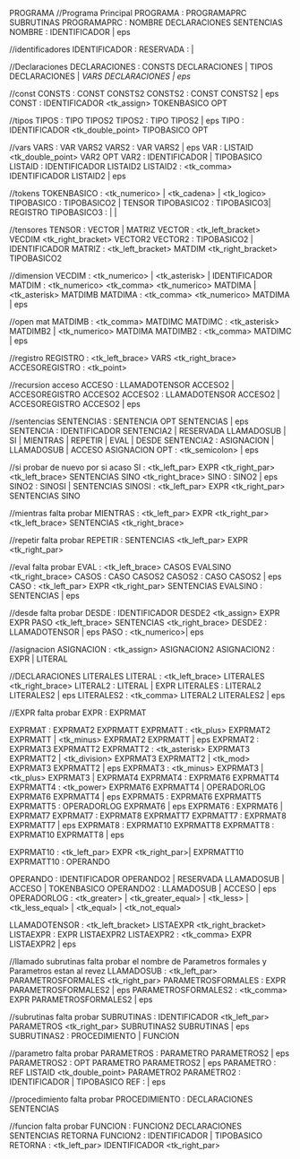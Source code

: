PROGRAMA
//Programa Principal
PROGRAMA : PROGRAMAPRC SUBRUTINAS
PROGRAMAPRC : NOMBRE DECLARACIONES <inicio> SENTENCIAS <fin> 
NOMBRE : <programa> IDENTIFICADOR | eps


//identificadores
IDENTIFICADOR : <id>
RESERVADA : <imprimir> | <leer>


//Declaraciones
DECLARACIONES : <const> CONSTS DECLARACIONES | <tipos> TIPOS DECLARACIONES | <var> VARS DECLARACIONES | eps 


//const
CONSTS : CONST CONSTS2
CONSTS2 : CONST CONSTS2 | eps
CONST : IDENTIFICADOR <tk_assign> TOKENBASICO OPT


//tipos
TIPOS : TIPO TIPOS2
TIPOS2 : TIPO TIPOS2 | eps
TIPO : IDENTIFICADOR <tk_double_point> TIPOBASICO OPT


//vars
VARS : VAR VARS2
VARS2 : VAR VARS2 | eps
VAR : LISTAID <tk_double_point> VAR2 OPT
VAR2 : IDENTIFICADOR | TIPOBASICO
LISTAID : IDENTIFICADOR LISTAID2
LISTAID2 : <tk_comma> IDENTIFICADOR LISTAID2 | eps 


//tokens
TOKENBASICO : <tk_numerico> | <tk_cadena> | <tk_logico>
TIPOBASICO : TIPOBASICO2 | TENSOR
TIPOBASICO2 : TIPOBASICO3| REGISTRO
TIPOBASICO3 : <numerico> | <cadena> | <logico> 


//tensores
TENSOR : VECTOR | MATRIZ
VECTOR : <vector> <tk_left_bracket> VECDIM <tk_right_bracket> VECTOR2
VECTOR2 : TIPOBASICO2 | IDENTIFICADOR
MATRIZ : <matriz> <tk_left_bracket> MATDIM <tk_right_bracket> TIPOBASICO2


//dimension
VECDIM : <tk_numerico> | <tk_asterisk> | IDENTIFICADOR
MATDIM : <tk_numerico> <tk_comma> <tk_numerico> MATDIMA | <tk_asterisk> MATDIMB
MATDIMA : <tk_comma> <tk_numerico> MATDIMA | eps


//open mat
MATDIMB : <tk_comma> MATDIMC
MATDIMC : <tk_asterisk> MATDIMB2 | <tk_numerico> MATDIMA
MATDIMB2 : <tk_comma> MATDIMC | eps


//registro
REGISTRO : <registro> <tk_left_brace> VARS <tk_right_brace>
ACCESOREGISTRO : <tk_point> <id>


//recursion acceso
ACCESO : LLAMADOTENSOR ACCESO2 | ACCESOREGISTRO ACCESO2
ACCESO2 : LLAMADOTENSOR ACCESO2 | ACCESOREGISTRO ACCESO2 | eps


//sentencias
SENTENCIAS : SENTENCIA OPT SENTENCIAS | eps
SENTENCIA : IDENTIFICADOR SENTENCIA2 | RESERVADA LLAMADOSUB | SI | MIENTRAS | REPETIR | EVAL | DESDE 
SENTENCIA2 : ASIGNACION | LLAMADOSUB | ACCESO ASIGNACION
OPT : <tk_semicolon> | eps


//si probar de nuevo por si acaso
SI : <si> <tk_left_par> EXPR <tk_right_par> <tk_left_brace> SENTENCIAS SINO <tk_right_brace>
SINO : <sino> SINO2 | eps
SINO2 : SINOSI | SENTENCIAS
SINOSI : <si> <tk_left_par> EXPR <tk_right_par> SENTENCIAS SINO


//mientras falta probar
MIENTRAS : <mientras> <tk_left_par> EXPR <tk_right_par> <tk_left_brace> SENTENCIAS <tk_right_brace>


//repetir falta probar
REPETIR : <repetir> SENTENCIAS <hasta> <tk_left_par> EXPR <tk_right_par>


//eval falta probar
EVAL : <eval> <tk_left_brace> CASOS EVALSINO <tk_right_brace>
CASOS : CASO CASOS2
CASOS2 : CASO CASOS2 | eps
CASO : <caso> <tk_left_par> EXPR <tk_right_par> SENTENCIAS
EVALSINO : <sino> SENTENCIAS | eps


//desde falta probar
DESDE : <desde> IDENTIFICADOR DESDE2 <tk_assign> EXPR <hasta> EXPR PASO <tk_left_brace> SENTENCIAS <tk_right_brace> 
DESDE2 : LLAMADOTENSOR | eps
PASO : <paso> <tk_numerico>| eps


//asignacion
ASIGNACION : <tk_assign> ASIGNACION2
ASIGNACION2 : EXPR | LITERAL


//DECLARACIONES LITERALES
LITERAL : <tk_left_brace> LITERALES  <tk_right_brace>
LITERAL2 : LITERAL | EXPR
LITERALES : LITERAL2 LITERALES2 | eps
LITERALES2 : <tk_comma>  LITERAL2 LITERALES2 | eps


//EXPR falta probar
EXPR : EXPRMAT 

EXPRMAT : EXPRMAT2 EXPRMATT
EXPRMATT : <tk_plus> EXPRMAT2 EXPRMATT | <tk_minus> EXPRMAT2 EXPRMATT | eps
EXPRMAT2 : EXPRMAT3 EXPRMATT2
EXPRMATT2 : <tk_asterisk> EXPRMAT3 EXPRMATT2 | <tk_division> EXPRMAT3 EXPRMATT2 | <tk_mod> EXPRMAT3 EXPRMATT2  | eps
EXPRMAT3 : <tk_minus> EXPRMAT3 | <tk_plus> EXPRMAT3 | EXPRMAT4
EXPRMAT4 : EXPRMAT6 EXPRMATT4
EXPRMATT4 : <tk_power> EXPRMAT6 EXPRMATT4  | OPERADORLOG EXPRMAT6 EXPRMATT4 | eps
EXPRMAT5 : EXPRMAT6 EXPRMATT5
EXPRMATT5 : OPERADORLOG  EXPRMAT6 | eps
EXPRMAT6 : <not> EXPRMAT6 | EXPRMAT7
EXPRMAT7 : EXPRMAT8 EXPRMATT7
EXPRMATT7 : <and> EXPRMAT8 EXPRMATT7 | eps
EXPRMAT8 : EXPRMAT10 EXPRMATT8
EXPRMATT8 : <or> EXPRMAT10 EXPRMATT8 | eps

EXPRMAT10 : <tk_left_par> EXPR <tk_right_par>| EXPRMATT10
EXPRMATT10 : OPERANDO

OPERANDO : IDENTIFICADOR OPERANDO2 | RESERVADA LLAMADOSUB | ACCESO | TOKENBASICO
OPERANDO2 : LLAMADOSUB | ACCESO | eps
OPERADORLOG : <tk_greater>  | <tk_greater_equal> | <tk_less> | <tk_less_equal> | <tk_equal> | <tk_not_equal>

LLAMADOTENSOR : <tk_left_bracket> LISTAEXPR <tk_right_bracket>
LISTAEXPR : EXPR LISTAEXPR2
LISTAEXPR2 : <tk_comma> EXPR LISTAEXPR2 | eps

//llamado subrutinas falta probar el nombre de Parametros formales y Parametros estan al revez
LLAMADOSUB : <tk_left_par> PARAMETROSFORMALES <tk_right_par>
PARAMETROSFORMALES : EXPR PARAMETROSFORMALES2 | eps
PARAMETROSFORMALES2 : <tk_comma> EXPR PARAMETROSFORMALES2 | eps


//subrutinas falta probar
SUBRUTINAS : <subrutina> IDENTIFICADOR <tk_left_par> PARAMETROS <tk_right_par> SUBRUTINAS2 SUBRUTINAS | eps
SUBRUTINAS2 : PROCEDIMIENTO | FUNCION


//parametro falta probar
PARAMETROS : PARAMETRO PARAMETROS2 | eps
PARAMETROS2 : OPT PARAMETRO PARAMETROS2 | eps
PARAMETRO : REF LISTAID <tk_double_point> PARAMETRO2
PARAMETRO2 : IDENTIFICADOR | TIPOBASICO
REF : <ref> | eps


//procedimiento falta probar
PROCEDIMIENTO : DECLARACIONES <inicio> SENTENCIAS <fin>


//funcion falta probar
FUNCION : <retorna> FUNCION2 DECLARACIONES <inicio> SENTENCIAS RETORNA <fin>
FUNCION2 : IDENTIFICADOR | TIPOBASICO
RETORNA : <retorna> <tk_left_par> IDENTIFICADOR <tk_right_par>